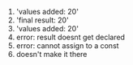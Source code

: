 1. 'values added: 20'
2. 'final result: 20'
3. 'values added: 20'
4. error: result doesnt get declared
5. error: cannot assign to a const
6. doesn't make it there